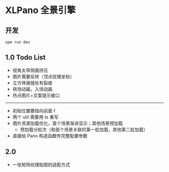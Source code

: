 # XLPano 全景引擎

## 开发
`npm run dev`

## 1.0 Todo List
- 视角太窄侧面挤压
- 图片需要反转（顶点纹理坐标）
- 立方体接缝处有裂痕
- 转场动画，入场动画
- 热点图片+文案提示接口
---
- 初始位置要指向前面 f
- 两个 util 需要用 ts 重写
- 图片资源加载优化，首个场景渐进显示；其他场景预加载
  - 预加载分批次（和首个场景关联的第一批加载，其他第二批加载）
- 直接给 Pano 构造函数传完整配置参数

## 2.0
- 一张矩阵纹理贴图的适配方式
